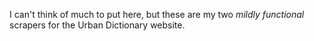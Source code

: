 I can't think of much to put here, but these are my two *mildly functional* scrapers for the Urban Dictionary website.
